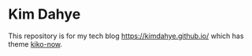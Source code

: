 # Kim Dahye
This repository is for my tech blog https://kimdahye.github.io/ which has theme [kiko-now](https://github.com/aweekj/kiko-now).
